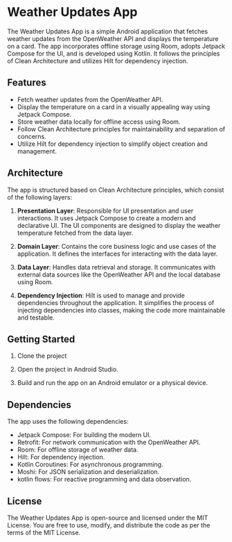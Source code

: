 # Weather Updates App

The Weather Updates App is a simple Android application that fetches weather updates from the OpenWeather API and displays the temperature on a card. The app incorporates offline storage using Room, adopts Jetpack Compose for the UI, and is developed using Kotlin. It follows the principles of Clean Architecture and utilizes Hilt for dependency injection.

## Features

- Fetch weather updates from the OpenWeather API.
- Display the temperature on a card in a visually appealing way using Jetpack Compose.
- Store weather data locally for offline access using Room.
- Follow Clean Architecture principles for maintainability and separation of concerns.
- Utilize Hilt for dependency injection to simplify object creation and management.

## Architecture

The app is structured based on Clean Architecture principles, which consist of the following layers:

1. **Presentation Layer**: Responsible for UI presentation and user interactions. It uses Jetpack Compose to create a modern and declarative UI. The UI components are designed to display the weather temperature fetched from the data layer.

2. **Domain Layer**: Contains the core business logic and use cases of the application. It defines the interfaces for interacting with the data layer.

3. **Data Layer**: Handles data retrieval and storage. It communicates with external data sources like the OpenWeather API and the local database using Room.

4. **Dependency Injection**: Hilt is used to manage and provide dependencies throughout the application. It simplifies the process of injecting dependencies into classes, making the code more maintainable and testable.

## Getting Started

1. Clone the project

2. Open the project in Android Studio.

3. Build and run the app on an Android emulator or a physical device.

## Dependencies

The app uses the following dependencies:

- Jetpack Compose: For building the modern UI.
- Retrofit: For network communication with the OpenWeather API.
- Room: For offline storage of weather data.
- Hilt: For dependency injection.
- Kotlin Coroutines: For asynchronous programming.
- Moshi: For JSON serialization and deserialization.
- kotlin flows: For reactive programming and data observation.

## License

The Weather Updates App is open-source and licensed under the MIT License. You are free to use, modify, and distribute the code as per the terms of the MIT License.

